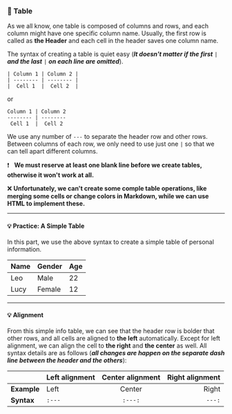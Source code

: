 ### :bookmark: Table

As we all know, one table is composed of columns and rows, and each column might have one specific column name. Usually, the first row is called as **the Header** and each cell in the header saves one column name.

The syntax of creating a table is quiet easy (_**It doesn't matter if the first**_ ```|``` _**and the last**_ ```|``` _**on each line are omitted**_).

```
| Column 1 | Column 2 |
| -------- | -------- |
|  Cell 1  |  Cell 2  |
```

or

```
Column 1 | Column 2
-------- | --------
 Cell 1  |  Cell 2 
```

We use any number of ```---``` to separate the header row and other rows. Between columns of each row, we only need to use just one ```|``` so that we can tell apart different columns.

:heavy_exclamation_mark: &nbsp;&nbsp;**We must reserve at least one blank line before we create tables, otherwise it won't work at all.**

:x: **Unfortunately, we can't create some comple table operations, like merging some cells or change colors in Markdown, while we can use HTML to implement these.**

---

#### :bulb: Practice: A Simple Table

In this part, we use the above syntax to create a simple table of personal information.

| Name | Gender | Age |
| ---- | ------ | --- |
| Leo  | Male   | 22  |
| Lucy | Female | 12  |

---

#### :bulb: Alignment

From this simple info table, we can see that the header row is bolder that other rows, and all cells are aligned to **the left** automatically. Except for left alignment, we can align the cell to **the right** and **the center** as well. All syntax details are as follows (**_all changes are happen on the separate dash line between the header and the others_**):

|              | Left alignment | Center alignment | Right alignment |
|     ---      |     :---       |      :---:       |      ---:       |
| **Example**  |     Left       |      Center      |      Right      |
| **Syntax**   |  ```:---```    |   ```:---:```    |    ```---:```   |
